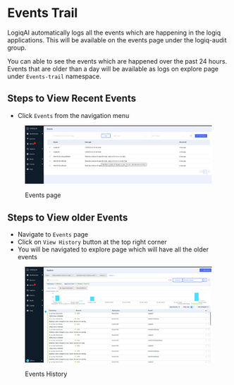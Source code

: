 # Events Trail

LogiqAI automatically logs all the events which are happening in the logiq applications. This will be available on the events page under the logiq-audit group.

You can able to see the events which are happened over the past 24 hours. Events that are older than a day will be available as logs on explore page under `Events-trail` namespace.



## Steps to View Recent Events

* Click `Events` from the navigation menu

<figure><img src="../../.gitbook/assets/Screenshot from 2023-01-03 10-53-51.png" alt=""><figcaption><p>Events page</p></figcaption></figure>

## Steps to View older Events

* Navigate to `Events` page
* Click on `View History` button at the top right corner
* You will be navigated to explore page which will have all the older events

<figure><img src="../../.gitbook/assets/Screenshot from 2023-01-03 10-59-55 (1).png" alt=""><figcaption><p>Events History</p></figcaption></figure>

